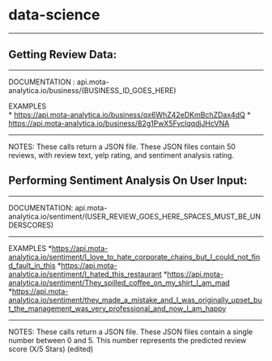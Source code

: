 # data-science



____
## Getting Review Data:
________
DOCUMENTATION : api.mota-analytica.io/business/(BUSINESS_ID_GOES_HERE)

EXAMPLES  
         * https://api.mota-analytica.io/business/qx6WhZ42eDKmBchZDax4dQ
         * https://api.mota-analytica.io/business/82g1PwX5FvclqqdjJHcVNA
_____
NOTES:   These calls return a JSON file. These JSON files contain 50 reviews, with review text, yelp rating, and sentiment analysis rating.



## Performing Sentiment Analysis On User Input:
________
DOCUMENTATION:  api.mota-analytica.io/sentiment/(USER_REVIEW_GOES_HERE_SPACES_MUST_BE_UNDERSCORES)
______
EXAMPLES 
         *https://api.mota-analytica.io/sentiment/I_love_to_hate_corporate_chains_but_I_could_not_find_fault_in_this
         *https://api.mota-analytica.io/sentiment/I_hated_this_restaurant
         *https://api.mota-analytica.io/sentiment/They_spilled_coffee_on_my_shirt_I_am_mad
         *https://api.mota-analytica.io/sentiment/they_made_a_mistake_and_I_was_originally_upset_but_the_management_was_very_professional_and_now_I_am_happy


----------
NOTES: These calls return a JSON file. These JSON files contain a single number between 0 and 5. This number represents the predicted review score (X/5 Stars) (edited) 
